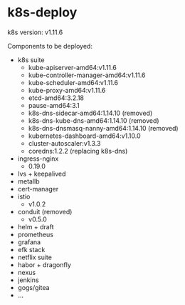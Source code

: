 # k8s-deploy

k8s version: v1.11.6

Components to be deployed:

- k8s suite
  - kube-apiserver-amd64:v1.11.6
  - kube-controller-manager-amd64:v1.11.6
  - kube-scheduler-amd64:v1.11.6
  - kube-proxy-amd64:v1.11.6
  - etcd-amd64:3.2.18
  - pause-amd64:3.1
  - k8s-dns-sidecar-amd64:1.14.10 (removed)
  - k8s-dns-kube-dns-amd64:1.14.10 (removed)
  - k8s-dns-dnsmasq-nanny-amd64:1.14.10 (removed)
  - kubernetes-dashboard-amd64:v1.10.0
  - cluster-autoscaler:v1.3.3
  - coredns:1.2.2 (replacing k8s-dns)
- ingress-nginx
  - 0.19.0
- lvs + keepalived
- metallb
- cert-manager
- istio
  - v1.0.2
- conduit (removed)
  - v0.5.0
- helm + draft
- prometheus
- grafana
- efk stack
- netflix suite
- habor + dragonfly
- nexus
- jenkins
- gogs/gitea
- ...
